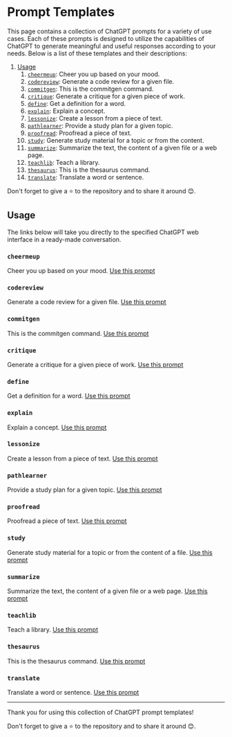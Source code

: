 # Prompt Templates

This page contains a collection of ChatGPT prompts for a variety of use cases. Each of these prompts is designed to utilize the capabilities of ChatGPT to generate meaningful and useful responses according to your needs. Below is a list of these templates and their descriptions:

1. [Usage](#usage)
    1. [`cheermeup`](#cheermeup): Cheer you up based on your mood.
    1. [`codereview`](#codereview): Generate a code review for a given file.
    1. [`commitgen`](#commitgen): This is the commitgen command.
    1. [`critique`](#critique): Generate a critique for a given piece of work.
    1. [`define`](#define): Get a definition for a word.
    1. [`explain`](#explain): Explain a concept.
    1. [`lessonize`](#lessonize): Create a lesson from a piece of text.
    1. [`pathlearner`](#pathlearner): Provide a study plan for a given topic.
    1. [`proofread`](#proofread): Proofread a piece of text.
    1. [`study`](#study): Generate study material for a topic or from the content.
    1. [`summarize`](#summarize): Summarize the text, the content of a given file or a web page.
    1. [`teachlib`](#teachlib): Teach a library.
    1. [`thesaurus`](#thesaurus): This is the thesaurus command.
    1. [`translate`](#translate): Translate a word or sentence.

Don't forget to give a ⭐ to the repository and to share it around 😊.

## Usage

The links below will take you directly to the specified ChatGPT web interface in a ready-made conversation.

### `cheermeup`

Cheer you up based on your mood. [Use this prompt](https://chat.openai.com/share/a6505b48-37a2-471e-9d01-99d97f6e5c2e)

### `codereview`

Generate a code review for a given file. [Use this prompt](https://chat.openai.com/share/a0454c94-6f24-4c18-8a92-23369c9f3243)

### `commitgen`

This is the commitgen command. [Use this prompt](https://chat.openai.com/share/711b999f-a7d4-4882-9830-b2897e3f965b)

### `critique`

Generate a critique for a given piece of work. [Use this prompt](https://chat.openai.com/share/81984552-66c2-4767-acfa-ecbcd1234aae)

### `define`

Get a definition for a word. [Use this prompt](https://chat.openai.com/share/6480b1e7-36ac-460b-b611-f0798e27b3e8)

### `explain`

Explain a concept. [Use this prompt](https://chat.openai.com/share/0297ff48-4a5f-4b49-a4a0-9adf8d236c80)

### `lessonize`

Create a lesson from a piece of text. [Use this prompt](https://chat.openai.com/share/87cda538-1f5f-4d28-96ac-6285e3583ab7)

### `pathlearner`

Provide a study plan for a given topic. [Use this prompt](https://chat.openai.com/share/30eb3b5a-d24e-41ec-9392-fe6e036fbb7a)

### `proofread`

Proofread a piece of text. [Use this prompt](https://chat.openai.com/share/84f58f83-f0e3-4d93-a4b6-54388669c40c)

### `study`

Generate study material for a topic or from the content of a file. [Use this prompt](https://chat.openai.com/share/1f764738-388c-4978-b3ce-6d983bcb7eef)

### `summarize`

Summarize the text, the content of a given file or a web page. [Use this prompt](https://chat.openai.com/share/8e3007af-7a8c-4a4c-b044-2c6f612b2089)

### `teachlib`

Teach a library. [Use this prompt](https://chat.openai.com/share/8b9b48b1-809f-45f7-87fa-47022b5f3d66)

### `thesaurus`

This is the thesaurus command. [Use this prompt](https://chat.openai.com/share/1929bf95-5f11-4d74-b832-4ed372e29914)

### `translate`

Translate a word or sentence. [Use this prompt](https://chat.openai.com/share/887b7507-e63e-4153-b27f-3e1f81a07e3c)

___

Thank you for using this collection of ChatGPT prompt templates!

Don't forget to give a ⭐ to the repository and to share it around 😊.

